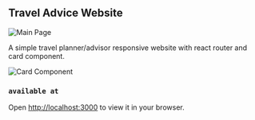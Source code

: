 ## Travel Advice Website

![Main Page](https://firebasestorage.googleapis.com/v0/b/birthday-react-6eca4.appspot.com/o/Project%20Screens%2F1.jpg?alt=media&token=ef23e383-3835-40d6-8044-9095b89ad57e)

A simple travel planner/advisor responsive website with react router and card component.

![Card Component](https://firebasestorage.googleapis.com/v0/b/birthday-react-6eca4.appspot.com/o/Project%20Screens%2F2.jpg?alt=media&token=7e4b7ac4-653e-46b1-ae69-3f3f0fde42f6)

### `available at`

Open [http://localhost:3000](http://localhost:3000) to view it in your browser.
